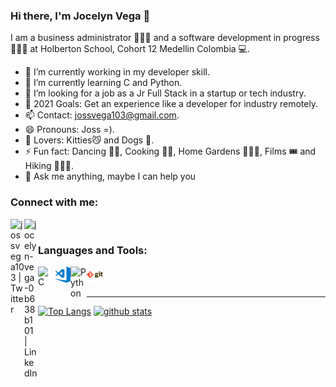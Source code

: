### Hi there, I'm Jocelyn Vega 👋

I am a business administrator 👩🏻‍💼  and a software development in progress 👩🏻‍💻 at Holberton School, Cohort 12 Medellin Colombia 💻.

- 🔭 I’m currently working in my developer skill.
- 🌱 I’m currently learning C and Python.
- 💼 I’m looking for a job as a Jr Full Stack in a startup or tech industry.
- 🥅 2021 Goals: Get an experience like a developer for industry remotely.
- 📫 Contact: jossvega103@gmail.com.
- 😄 Pronouns: Joss =).
- 💛 Lovers: Kitties😼 and Dogs 🐶.
- ⚡ Fun fact: Dancing 💃🏻, Cooking 👩‍🍳, Home Gardens 🌻🌼🌸, Films 🎟️ and Hiking 🚶🏻‍♀️.
- 💬 Ask me anything, maybe I can help you

### Connect with me:

[<img align="left" alt="jossvega103 | Twitter" width="22px" src="https://cdn.jsdelivr.net/npm/simple-icons@v3/icons/twitter.svg" />][twitter]
[<img align="left" alt="jocelyn-vega-0b638b101 | LinkedIn" width="22px" src="https://cdn.jsdelivr.net/npm/simple-icons@v3/icons/linkedin.svg" />][linkedin]

<br />

### Languages and Tools:

[<img align="left" alt="C" width="26px" src="https://cdn.iconscout.com/icon/free/png-512/c-programming-569564.png"/>][C]
[<img align="left" alt="Visual Studio Code" width="26px" src="https://raw.githubusercontent.com/github/explore/80688e429a7d4ef2fca1e82350fe8e3517d3494d/topics/visual-studio-code/visual-studio-code.png" />][vscode]
[<img align="left" alt="Python" width="26px" src="https://i.imgur.com/WyTZyyA.png"/>][python]
[<img align="left" alt="Git" width="26px" src="https://raw.githubusercontent.com/github/explore/80688e429a7d4ef2fca1e82350fe8e3517d3494d/topics/git/git.png" />][git]
<br />
<br />


---

[![Top Langs](https://github-readme-stats.vercel.app/api/top-langs/?username=jossvega&layout=compactlayout)](https://github.com/anuraghazra/github-readme-stats)
[![github stats](https://github-readme-stats.vercel.app/api?username=jossvega&count_private=true&show_icons=true&theme=synthwave)](https://github.com/anuraghazra/github-readme-stats)

[twitter]: https://twitter.com/jossvega103
[linkedin]: https://www.linkedin.com/in/jocelyn-vega-0b638b101/
[vscode]: https://code.visualstudio.com
[C]: https://en.cppreference.com/w/c
[python]: https://www.python.org
[mongodb]: https://www.mongodb.com
[git]: https://git-scm.com

